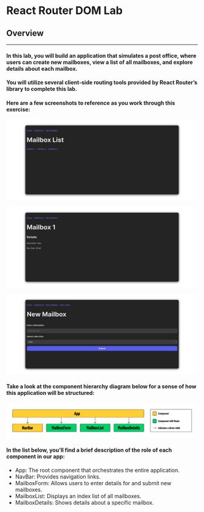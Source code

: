 # React Router DOM Lab

## Overview
-------------------------------------------------------

#### In this lab, you will build an application that simulates a post office, where users can create new mailboxes, view a list of all mailboxes, and explore details about each mailbox.

#### You will utilize several client-side routing tools provided by React Router’s library to complete this lab.

#### Here are a few screenshots to reference as you work through this exercise:





![alt text](src/image/list.png)

![alt text](src/image/details.png)


![alt text](src/image/new-mailbox.png)

#### Take a look at the component hierarchy diagram below for a sense of how this application will be structured:


![alt text](<src/image/chd (1).png>)


#### In the list below, you’ll find a brief description of the role of each component in our app:

* App: The root component that orchestrates the entire application.
* NavBar: Provides navigation links.
* MailboxForm: Allows users to enter details for and submit new mailboxes.
* MailboxList: Displays an index list of all mailboxes.
* MailboxDetails: Shows details about a specific mailbox.